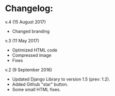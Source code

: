 # Changelog:

v.4 (15 August 2017)
* Changed branding

v.3 (11 May 2017)
* Optimized HTML code
* Compressed image
* Fixes

v.2 (9 September 2016)
* Updated Django Library to version 1.5 (prev: 1.2).
* Added Github "star" button.
* Some small HTML fixes.
